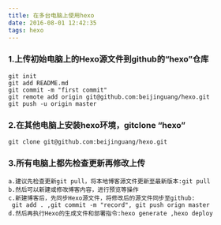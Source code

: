 ```yaml
---
title: 在多台电脑上使用hexo
date: 2016-08-01 12:42:35
tags: hexo
---
```

### 1.上传初始电脑上的Hexo源文件到github的“hexo”仓库
    git init
    git add README.md
    git commit -m "first commit"
    git remote add origin git@github.com:beijinguang/hexo.git
    git push -u origin master
### 2.在其他电脑上安装hexo环境，gitclone “hexo”
    git clone git@github.com:beijinguang/hexo.git
### 3.所有电脑上都先检查更新再修改上传
    a.建议先检查更新git pull，将本地博客源文件更新至最新版本:git pull
    b.然后可以新建或修改博客内容，进行预览等操作
    c.新建博客后，先同步Hexo源文件，将修改后的源文件同步至github:
     git add . ,git commit -m "record", git push orign master
    d.然后再执行Hexo的生成文件和部署指令:hexo generate ,hexo deploy

